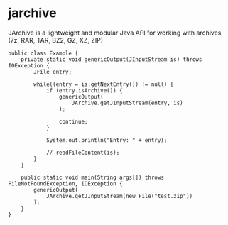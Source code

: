 jarchive
========

JArchive is a lightweight and modular Java API for working with archives (7z, RAR, TAR, BZ2, GZ, XZ, ZIP)

```
public class Example {
	private static void genericOutput(JInputStream is) throws IOException {
		JFile entry;

		while((entry = is.getNextEntry()) != null) {
			if (entry.isArchive()) {
				genericOutput(
					JArchive.getJInputStream(entry, is)
				);

				continue;
			}

			System.out.println("Entry: " + entry);

			// readFileContent(is);
		}
	}

	public static void main(String args[]) throws FileNotFoundException, IOException {
		genericOutput(
			JArchive.getJInputStream(new File("test.zip"))
		);
	}
}
```